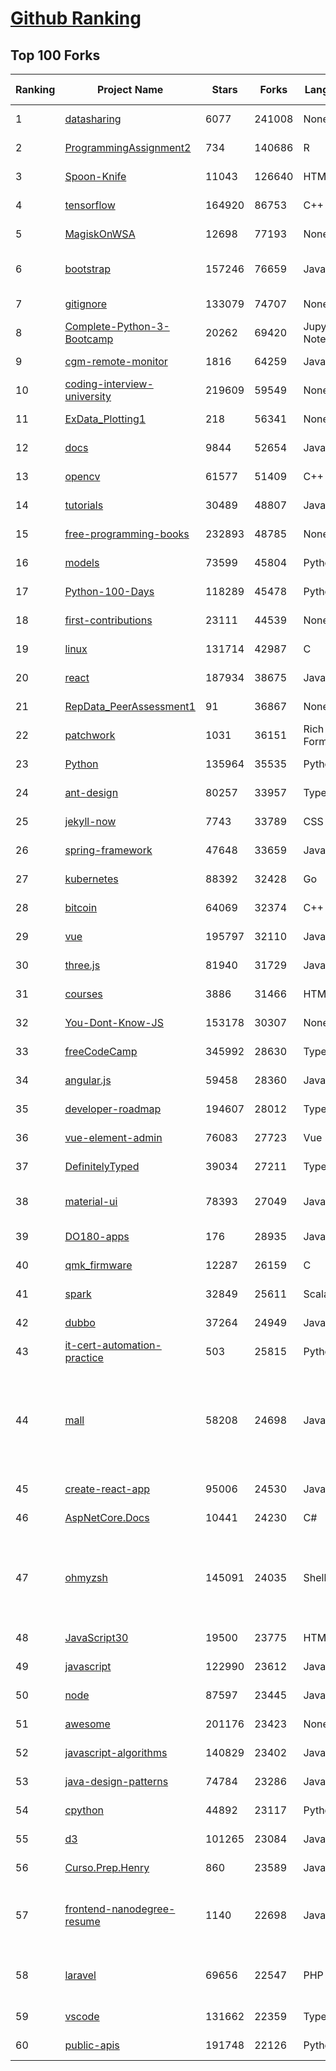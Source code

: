 [Github Ranking](../README.md)
==========

## Top 100 Forks

| Ranking | Project Name | Stars | Forks | Language | Open Issues | Description | Last Commit |
| ------- | ------------ | ----- | ----- | -------- | ----------- | ----------- | ----------- |
| 1 | [datasharing](https://github.com/jtleek/datasharing) | 6077 | 241008 | None | 286 | The Leek group guide to data sharing  | 2022-03-24T18:07:14Z |
| 2 | [ProgrammingAssignment2](https://github.com/rdpeng/ProgrammingAssignment2) | 734 | 140686 | R | 180 | Repository for Programming Assignment 2 for R Programming on Coursera | 2022-05-15T20:21:12Z |
| 3 | [Spoon-Knife](https://github.com/octocat/Spoon-Knife) | 11043 | 126640 | HTML | 1428 | This repo is for demonstration purposes only. | 2022-05-16T01:24:28Z |
| 4 | [tensorflow](https://github.com/tensorflow/tensorflow) | 164920 | 86753 | C++ | 2225 | An Open Source Machine Learning Framework for Everyone | 2022-05-15T20:17:52Z |
| 5 | [MagiskOnWSA](https://github.com/LSPosed/MagiskOnWSA) | 12698 | 77193 | None | 2 | Integrate Magisk root and Google Apps (OpenGApps) into WSA (Windows Subsystem for Android) | 2022-05-16T02:56:58Z |
| 6 | [bootstrap](https://github.com/twbs/bootstrap) | 157246 | 76659 | JavaScript | 223 | The most popular HTML, CSS, and JavaScript framework for developing responsive, mobile first projects on the web. | 2022-05-16T01:50:00Z |
| 7 | [gitignore](https://github.com/github/gitignore) | 133079 | 74707 | None | 0 | A collection of useful .gitignore templates | 2022-05-13T02:27:21Z |
| 8 | [Complete-Python-3-Bootcamp](https://github.com/Pierian-Data/Complete-Python-3-Bootcamp) | 20262 | 69420 | Jupyter Notebook | 71 | Course Files for Complete Python 3 Bootcamp Course on Udemy | 2022-05-10T04:32:55Z |
| 9 | [cgm-remote-monitor](https://github.com/nightscout/cgm-remote-monitor) | 1816 | 64259 | JavaScript | 121 | nightscout web monitor | 2022-05-13T18:45:31Z |
| 10 | [coding-interview-university](https://github.com/jwasham/coding-interview-university) | 219609 | 59549 | None | 38 | A complete computer science study plan to become a software engineer. | 2022-05-15T12:37:24Z |
| 11 | [ExData_Plotting1](https://github.com/rdpeng/ExData_Plotting1) | 218 | 56341 | None | 75 | Plotting Assignment 1 for Exploratory Data Analysis | 2022-04-14T20:16:55Z |
| 12 | [docs](https://github.com/github/docs) | 9844 | 52654 | JavaScript | 120 | The open-source repo for docs.github.com | 2022-05-16T01:09:13Z |
| 13 | [opencv](https://github.com/opencv/opencv) | 61577 | 51409 | C++ | 2027 | Open Source Computer Vision Library | 2022-05-15T16:24:18Z |
| 14 | [tutorials](https://github.com/eugenp/tutorials) | 30489 | 48807 | Java | 42 | Just Announced - "Learn Spring Security OAuth":  | 2022-05-15T20:11:34Z |
| 15 | [free-programming-books](https://github.com/EbookFoundation/free-programming-books) | 232893 | 48785 | None | 30 | :books: Freely available programming books | 2022-05-15T17:58:21Z |
| 16 | [models](https://github.com/tensorflow/models) | 73599 | 45804 | Python | 1155 | Models and examples built with TensorFlow | 2022-05-16T02:18:21Z |
| 17 | [Python-100-Days](https://github.com/jackfrued/Python-100-Days) | 118289 | 45478 | Python | 462 | Python - 100天从新手到大师 | 2022-04-24T01:41:14Z |
| 18 | [first-contributions](https://github.com/firstcontributions/first-contributions) | 23111 | 44539 | None | 43 | 🚀✨ Help beginners to contribute to open source projects | 2022-05-16T02:43:43Z |
| 19 | [linux](https://github.com/torvalds/linux) | 131714 | 42987 | C | 0 | Linux kernel source tree | 2022-05-16T01:10:01Z |
| 20 | [react](https://github.com/facebook/react) | 187934 | 38675 | JavaScript | 673 | A declarative, efficient, and flexible JavaScript library for building user interfaces. | 2022-05-15T22:10:53Z |
| 21 | [RepData_PeerAssessment1](https://github.com/rdpeng/RepData_PeerAssessment1) | 91 | 36867 | None | 6 | Peer Assessment 1 for Reproducible Research | 2022-04-16T07:45:46Z |
| 22 | [patchwork](https://github.com/jlord/patchwork) | 1031 | 36151 | Rich Text Format | 20 | All the Git-it Workshop completers!  | 2022-05-15T22:55:45Z |
| 23 | [Python](https://github.com/TheAlgorithms/Python) | 135964 | 35535 | Python | 28 | All Algorithms implemented in Python | 2022-05-15T01:56:33Z |
| 24 | [ant-design](https://github.com/ant-design/ant-design) | 80257 | 33957 | TypeScript | 774 | An enterprise-class UI design language and React UI library | 2022-05-16T02:32:12Z |
| 25 | [jekyll-now](https://github.com/barryclark/jekyll-now) | 7743 | 33789 | CSS | 137 | Build a Jekyll blog in minutes, without touching the command line. | 2022-05-16T02:21:53Z |
| 26 | [spring-framework](https://github.com/spring-projects/spring-framework) | 47648 | 33659 | Java | 1154 | Spring Framework | 2022-05-15T23:42:42Z |
| 27 | [kubernetes](https://github.com/kubernetes/kubernetes) | 88392 | 32428 | Go | 1648 | Production-Grade Container Scheduling and Management | 2022-05-16T02:19:14Z |
| 28 | [bitcoin](https://github.com/bitcoin/bitcoin) | 64069 | 32374 | C++ | 590 | Bitcoin Core integration/staging tree | 2022-05-16T00:10:43Z |
| 29 | [vue](https://github.com/vuejs/vue) | 195797 | 32110 | JavaScript | 327 | 🖖 Vue.js is a progressive, incrementally-adoptable JavaScript framework for building UI on the web. | 2022-05-15T07:10:05Z |
| 30 | [three.js](https://github.com/mrdoob/three.js) | 81940 | 31729 | JavaScript | 352 | JavaScript 3D Library. | 2022-05-15T23:45:21Z |
| 31 | [courses](https://github.com/DataScienceSpecialization/courses) | 3886 | 31466 | HTML | 26 | Course materials for the Data Science Specialization: https://www.coursera.org/specialization/jhudatascience/1 | 2021-03-30T06:51:57Z |
| 32 | [You-Dont-Know-JS](https://github.com/getify/You-Dont-Know-JS) | 153178 | 30307 | None | 83 | A book series on JavaScript. @YDKJS on twitter. | 2022-05-10T04:59:57Z |
| 33 | [freeCodeCamp](https://github.com/freeCodeCamp/freeCodeCamp) | 345992 | 28630 | TypeScript | 122 | freeCodeCamp.org's open-source codebase and curriculum. Learn to code for free. | 2022-05-15T22:03:20Z |
| 34 | [angular.js](https://github.com/angular/angular.js) | 59458 | 28360 | JavaScript | 391 | AngularJS - HTML enhanced for web apps! | 2022-04-12T15:57:22Z |
| 35 | [developer-roadmap](https://github.com/kamranahmedse/developer-roadmap) | 194607 | 28012 | TypeScript | 106 | Roadmap to becoming a developer in 2022 | 2022-05-14T10:59:32Z |
| 36 | [vue-element-admin](https://github.com/PanJiaChen/vue-element-admin) | 76083 | 27723 | Vue | 1098 | :tada: A magical vue admin                                                                https://panjiachen.github.io/vue-element-admin | 2022-05-11T12:31:21Z |
| 37 | [DefinitelyTyped](https://github.com/DefinitelyTyped/DefinitelyTyped) | 39034 | 27211 | TypeScript | 583 | The repository for high quality TypeScript type definitions. | 2022-05-15T23:00:08Z |
| 38 | [material-ui](https://github.com/mui/material-ui) | 78393 | 27049 | JavaScript | 937 | MUI Core (formerly Material-UI) is the React UI library you always wanted. Follow your own design system, or start with Material Design. | 2022-05-15T22:12:28Z |
| 39 | [DO180-apps](https://github.com/RedHatTraining/DO180-apps) | 176 | 28935 | JavaScript | 0 | DO180 Repository for Sample Applications | 2022-05-15T04:45:28Z |
| 40 | [qmk_firmware](https://github.com/qmk/qmk_firmware) | 12287 | 26159 | C | 480 | Open-source keyboard firmware for Atmel AVR and Arm USB families | 2022-05-16T01:57:05Z |
| 41 | [spark](https://github.com/apache/spark) | 32849 | 25611 | Scala | 0 | Apache Spark - A unified analytics engine for large-scale data processing | 2022-05-16T02:30:15Z |
| 42 | [dubbo](https://github.com/apache/dubbo) | 37264 | 24949 | Java | 353 | Apache Dubbo is a high-performance, java based, open source RPC framework. | 2022-05-16T02:59:10Z |
| 43 | [it-cert-automation-practice](https://github.com/google/it-cert-automation-practice) | 503 | 25815 | Python | 48 | Google IT Automation with Python Professional Certificate - Practice files | 2022-05-16T00:52:36Z |
| 44 | [mall](https://github.com/macrozheng/mall) | 58208 | 24698 | Java | 24 | mall项目是一套电商系统，包括前台商城系统及后台管理系统，基于SpringBoot+MyBatis实现，采用Docker容器化部署。 前台商城系统包含首页门户、商品推荐、商品搜索、商品展示、购物车、订单流程、会员中心、客户服务、帮助中心等模块。 后台管理系统包含商品管理、订单管理、会员管理、促销管理、运营管理、内容管理、统计报表、财务管理、权限管理、设置等模块。 | 2022-05-15T07:27:12Z |
| 45 | [create-react-app](https://github.com/facebook/create-react-app) | 95006 | 24530 | JavaScript | 1313 | Set up a modern web app by running one command. | 2022-05-15T15:04:50Z |
| 46 | [AspNetCore.Docs](https://github.com/dotnet/AspNetCore.Docs) | 10441 | 24230 | C# | 509 | Documentation for ASP.NET Core | 2022-05-16T02:16:41Z |
| 47 | [ohmyzsh](https://github.com/ohmyzsh/ohmyzsh) | 145091 | 24035 | Shell | 201 | 🙃   A delightful community-driven (with 2,000+ contributors) framework for managing your zsh configuration. Includes 300+ optional plugins (rails, git, macOS, hub, docker, homebrew, node, php, python, etc), 140+ themes to spice up your morning, and an auto-update tool so that makes it easy to keep up with the latest updates from the community. | 2022-05-15T11:22:13Z |
| 48 | [JavaScript30](https://github.com/wesbos/JavaScript30) | 19500 | 23775 | HTML | 0 | 30 Day Vanilla JS Challenge | 2022-05-11T14:03:28Z |
| 49 | [javascript](https://github.com/airbnb/javascript) | 122990 | 23612 | JavaScript | 86 | JavaScript Style Guide | 2022-05-14T23:02:44Z |
| 50 | [node](https://github.com/nodejs/node) | 87597 | 23445 | JavaScript | 1249 | Node.js JavaScript runtime :sparkles::turtle::rocket::sparkles: | 2022-05-16T02:19:34Z |
| 51 | [awesome](https://github.com/sindresorhus/awesome) | 201176 | 23423 | None | 21 | 😎 Awesome lists about all kinds of interesting topics | 2022-05-15T09:01:24Z |
| 52 | [javascript-algorithms](https://github.com/trekhleb/javascript-algorithms) | 140829 | 23402 | JavaScript | 103 | 📝 Algorithms and data structures implemented in JavaScript with explanations and links to further readings | 2022-04-30T15:25:26Z |
| 53 | [java-design-patterns](https://github.com/iluwatar/java-design-patterns) | 74784 | 23286 | Java | 220 | Design patterns implemented in Java | 2022-05-15T13:52:47Z |
| 54 | [cpython](https://github.com/python/cpython) | 44892 | 23117 | Python | 6975 | The Python programming language | 2022-05-16T02:47:06Z |
| 55 | [d3](https://github.com/d3/d3) | 101265 | 23084 | JavaScript | 3 | Bring data to life with SVG, Canvas and HTML. :bar_chart::chart_with_upwards_trend::tada: | 2022-04-11T19:35:01Z |
| 56 | [Curso.Prep.Henry](https://github.com/atralice/Curso.Prep.Henry) | 860 | 23589 | JavaScript | 0 | Curso de Preparación para Ingresar a Henry. | 2022-04-12T22:27:43Z |
| 57 | [frontend-nanodegree-resume](https://github.com/udacity/frontend-nanodegree-resume) | 1140 | 22698 | JavaScript | 1 | This repository is used for one of the projects in Udacity's Front-End Web Developer Nanodegree program. Learn how to become a Front-End Developer today with line-by-line code reviewed projects and get a job with career services! | 2021-01-19T18:33:22Z |
| 58 | [laravel](https://github.com/laravel/laravel) | 69656 | 22547 | PHP | 0 | Laravel is a web application framework with expressive, elegant syntax. We’ve already laid the foundation for your next big idea — freeing you to create without sweating the small things. | 2022-05-15T20:11:33Z |
| 59 | [vscode](https://github.com/microsoft/vscode) | 131662 | 22359 | TypeScript | 6117 | Visual Studio Code | 2022-05-16T01:24:18Z |
| 60 | [public-apis](https://github.com/public-apis/public-apis) | 191748 | 22126 | Python | 1 | A collective list of free APIs | 2022-05-14T12:34:28Z |

